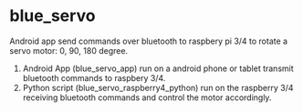 # blue_servo
Android app send commands over bluetooth to raspbery pi 3/4 to rotate a servo motor: 0, 90, 180 degree.

  1. Android App (blue_servo_app) run on a android phone or tablet transmit bluetooth commands to raspbery 3/4.
  2. Python script (blue_servo_raspberry4_python) run on the raspberry 3/4 receiving bluetooth commands and control the motor accordingly.
